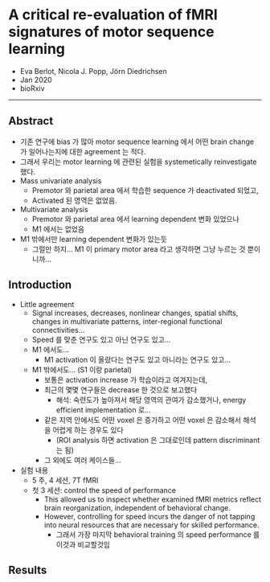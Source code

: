 # A critical re-evaluation of fMRI signatures of motor sequence learning

* Eva Berlot, Nicola J. Popp, Jörn Diedrichsen
* Jan 2020
* bioRxiv

---

## Abstract

* 기존 연구에 bias 가 많아 motor sequence learning 에서 어떤 brain change 가 일어나는지에 대한 agreement 는 적다.
* 그래서 우리는 motor learning 에 관련된 실험을 systemetically reinvestigate 했다.
* Mass univariate analysis
  * Premotor 와 parietal area 에서 학습한 sequence 가 deactivated 되었고,
  * Activated 된 영역은 없었음.
* Multivariate analysis
  * Premotor 와 parietal area 에서 learning dependent 변화 있었으나
  * M1 에서는 없었음
* M1 밖에서만 learning dependent 변화가 있는듯
  * 그럴만 하지... M1 이 primary motor area 라고 생각하면 그냥 누르는 것 뿐이니까...



## Introduction

* Little agreement
  * Signal increases, decreases, nonlinear changes, spatial shifts, changes in multivariate patterns, inter-regional functional connectivities...
  * Speed 를 맞춘 연구도 있고 아닌 연구도 있고...
  * M1 에서도...
    * M1 activation 이 올랐다는 연구도 있고 아니라는 연구도 있고...
  * M1 밖에서도... (S1 이랑 parietal)
    * 보통은 activation increase 가 학습이라고 여겨지는데,
    * 최근의 몇몇 연구들은 decrease 한 것으로 보고했다
      * 해석: 숙련도가 높아져서 해당 영역의 관여가 감소했거나, energy efficient implementation 로...
    * 같은 지역 안에서도 어떤 voxel 은 증가하고 어떤 voxel 은 감소해서 해석을 어렵게 하는 경우도 있다
      * (ROI analysis 하면 activation 은 그대로인데 pattern discriminant 는 됨)
    * 그 외에도 여러 케이스들...
* 실험 내용
  * 5 주, 4 세션, 7T fMRI
  * 첫 3 세션: control the speed of performance
    * This allowed us to inspect whether examined fMRI metrics reflect brain reorganization, independent of behavioral change.
    * However, controlling for speed incurs the danger of not tapping into neural resources that are necessary for skilled performance.
      * 그래서 가장 마지막 behavioral training 의 speed performance 를 이것과 비교할것임



## Results

